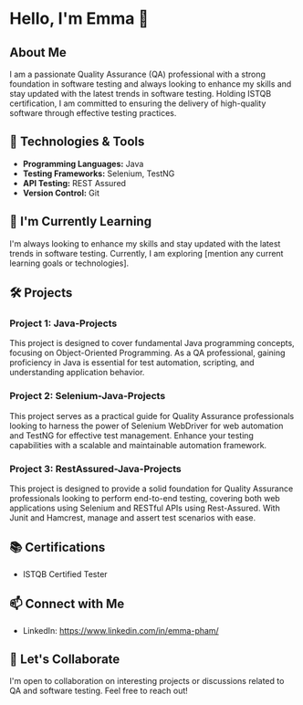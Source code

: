 # Hello, I'm Emma 👋

## About Me

I am a passionate Quality Assurance (QA) professional with a strong foundation in software testing and always looking to enhance my skills and stay updated with the latest trends in software testing. Holding ISTQB certification, I am committed to ensuring the delivery of high-quality software through effective testing practices.

## 🔧 Technologies & Tools

- **Programming Languages:** Java
- **Testing Frameworks:** Selenium, TestNG
- **API Testing:** REST Assured
- **Version Control:** Git

## 🌱 I'm Currently Learning

I'm always looking to enhance my skills and stay updated with the latest trends in software testing. Currently, I am exploring [mention any current learning goals or technologies].

## 🛠️ Projects

### Project 1: Java-Projects 

This project is designed to cover fundamental Java programming concepts, focusing on Object-Oriented Programming. As a QA professional, gaining proficiency in Java is essential for test automation, scripting, and understanding application behavior.

### Project 2: Selenium-Java-Projects

This project serves as a practical guide for Quality Assurance professionals looking to harness the power of Selenium WebDriver for web automation and TestNG for effective test management. Enhance your testing capabilities with a scalable and maintainable automation framework.

### Project 3: RestAssured-Java-Projects

This project is designed to provide a solid foundation for Quality Assurance professionals looking to perform end-to-end testing, covering both web applications using Selenium and RESTful APIs using Rest-Assured. With Junit and Hamcrest, manage and assert test scenarios with ease.

## 📚 Certifications

- ISTQB Certified Tester

## 📫 Connect with Me

- LinkedIn: https://www.linkedin.com/in/emma-pham/

## 🤝 Let's Collaborate

I'm open to collaboration on interesting projects or discussions related to QA and software testing. Feel free to reach out!
